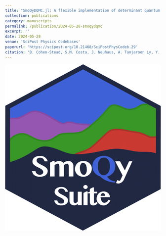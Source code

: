 ```yaml
---
title: "SmoQyDQMC.jl: A flexible implementation of determinant quantum Monte Carlo for Hubbard and electron-phonon interactions"
collection: publications
category: manuscripts
permalink: /publication/2024-05-28-smoqydqmc
excerpt: ''
date: 2024-05-28
venue: 'SciPost Physics Codebases'
paperurl: 'https://scipost.org/10.21468/SciPostPhysCodeb.29'
citation: 'B. Cohen-Stead, S.M. Costa, J. Neuhaus, A. Tanjaroon Ly, Y. Zhang,  R. Scalettar, K. Barros, S. Johnston. &quot;SmoQyDQMC.jl: A flexible implementation of determinant quantum Monte Carlo for Hubbard and electron-phonon interactions.&quot; <i>SciPost Physics Codebases</i>. 29 (2024)'
---
```

![](/images/smoqysuite-main-logo-1.png)

